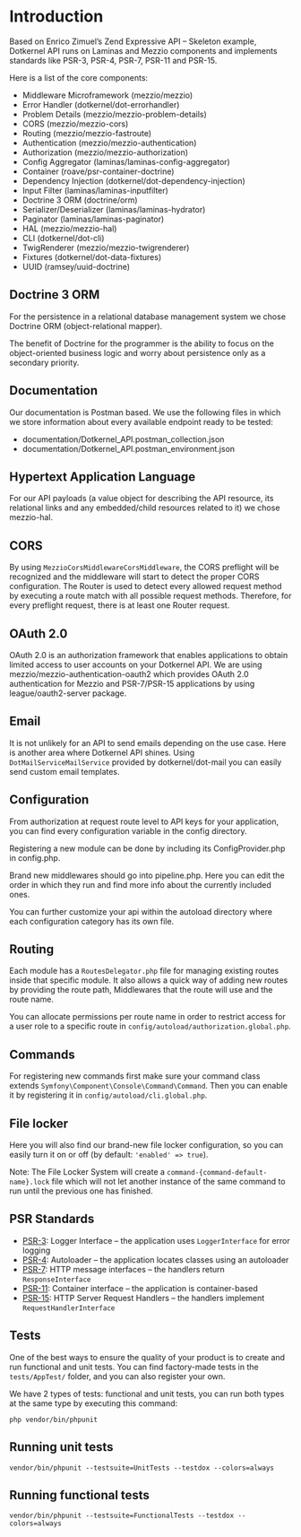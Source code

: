 # Introduction

Based on Enrico Zimuel’s Zend Expressive API – Skeleton example, Dotkernel API runs on Laminas and Mezzio components and
implements standards like PSR-3, PSR-4, PSR-7, PSR-11 and PSR-15.

Here is a list of the core components:

* Middleware Microframework (mezzio/mezzio)
* Error Handler (dotkernel/dot-errorhandler)
* Problem Details (mezzio/mezzio-problem-details)
* CORS (mezzio/mezzio-cors)
* Routing (mezzio/mezzio-fastroute)
* Authentication (mezzio/mezzio-authentication)
* Authorization (mezzio/mezzio-authorization)
* Config Aggregator (laminas/laminas-config-aggregator)
* Container (roave/psr-container-doctrine)
* Dependency Injection (dotkernel/dot-dependency-injection)
* Input Filter (laminas/laminas-inputfilter)
* Doctrine 3 ORM (doctrine/orm)
* Serializer/Deserializer (laminas/laminas-hydrator)
* Paginator (laminas/laminas-paginator)
* HAL (mezzio/mezzio-hal)
* CLI (dotkernel/dot-cli)
* TwigRenderer (mezzio/mezzio-twigrenderer)
* Fixtures (dotkernel/dot-data-fixtures)
* UUID (ramsey/uuid-doctrine)

## Doctrine 3 ORM

For the persistence in a relational database management system we chose Doctrine ORM (object-relational mapper).

The benefit of Doctrine for the programmer is the ability to focus on the object-oriented business logic and worry about
persistence only as a secondary priority.

## Documentation

Our documentation is Postman based. We use the following files in which we store information about every available
endpoint ready to be tested:

* documentation/Dotkernel_API.postman_collection.json
* documentation/Dotkernel_API.postman_environment.json

## Hypertext Application Language

For our API payloads (a value object for describing the API resource, its relational links and any embedded/child
resources related to it) we chose mezzio-hal.

## CORS

By using `MezzioCorsMiddlewareCorsMiddleware`, the CORS preflight will be recognized and the middleware will start to
detect the proper CORS configuration. The Router is used to detect every allowed request method by executing a route
match with all possible request methods. Therefore, for every preflight request, there is at least one Router request.

## OAuth 2.0

OAuth 2.0 is an authorization framework that enables applications to obtain limited access to user accounts on your
Dotkernel API. We are using mezzio/mezzio-authentication-oauth2 which provides OAuth 2.0 authentication for Mezzio and
PSR-7/PSR-15 applications by using league/oauth2-server package.

## Email

It is not unlikely for an API to send emails depending on the use case. Here is another area where Dotkernel API shines.
Using `DotMailServiceMailService` provided by dotkernel/dot-mail you can easily send custom email templates.

## Configuration

From authorization at request route level to API keys for your application, you can find every configuration variable in
the config directory.

Registering a new module can be done by including its ConfigProvider.php in config.php.

Brand new middlewares should go into pipeline.php. Here you can edit the order in which they run and find more info
about the currently included ones.

You can further customize your api within the autoload directory where each configuration category has its own file.

## Routing

Each module has a `RoutesDelegator.php` file for managing existing routes inside that specific module. It also allows a
quick way of adding new routes by providing the route path, Middlewares that the route will use and the route name.

You can allocate permissions per route name in order to restrict access for a user role to a specific route
in `config/autoload/authorization.global.php`.

## Commands

For registering new commands first make sure your command class extends `Symfony\Component\Console\Command\Command`.
Then you can enable it by registering it in `config/autoload/cli.global.php`.

## File locker

Here you will also find our brand-new file locker configuration, so you can easily turn it on or off (by
default: `'enabled' => true`).

Note: The File Locker System will create a `command-{command-default-name}.lock` file which will not let another
instance of the same command to run until the previous one has finished.

## PSR Standards

* [PSR-3](https://www.php-fig.org/psr/psr-3/): Logger Interface – the application uses `LoggerInterface` for error
  logging
* [PSR-4](https://www.php-fig.org/psr/psr-4): Autoloader – the application locates classes using an autoloader
* [PSR-7](https://www.php-fig.org/psr/psr-7): HTTP message interfaces – the handlers return `ResponseInterface`
* [PSR-11](https://www.php-fig.org/psr/psr-11): Container interface – the application is container-based
* [PSR-15](https://www.php-fig.org/psr/psr-15): HTTP Server Request Handlers – the handlers
  implement `RequestHandlerInterface`

## Tests

One of the best ways to ensure the quality of your product is to create and run functional and unit tests. You can find
factory-made tests in the `tests/AppTest/` folder, and you can also register your own.

We have 2 types of tests: functional and unit tests, you can run both types at the same type by executing this command:

```shell
php vendor/bin/phpunit
```

## Running unit tests

```shell
vendor/bin/phpunit --testsuite=UnitTests --testdox --colors=always
```

## Running functional tests

```shell
vendor/bin/phpunit --testsuite=FunctionalTests --testdox --colors=always
```
